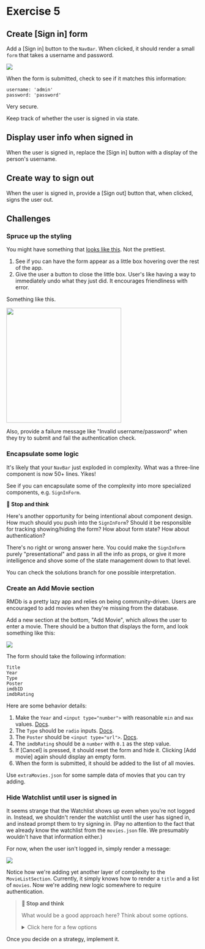 # Exercise 5

## Create [Sign in] form

Add a [Sign in] button to the `NavBar`. When clicked, it should render a small `form` that takes a username and password.

![](https://i.imgur.com/m0lr7va.png)

When the form is submitted, check to see if it matches this information:

```
username: 'admin'
password: 'password'
```

Very secure. 

Keep track of whether the user is signed in via state.

## Display user info when signed in

When the user is signed in, replace the [Sign in] button with a display of the person's username.

## Create way to sign out

When the user is signed in, provide a [Sign out] button that, when clicked, signs the user out.

## Challenges

### Spruce up the styling

You might have something that [looks like this](https://i.imgur.com/GWTDD4f.gif). Not the prettiest.

1. See if you can have the form appear as a little box hovering over the rest of the app. 
2. Give the user a button to close the little box. User's like having a way to immediately undo what they just did. It encourages friendliness with error.

Something like this.

<img src="https://i.imgur.com/JtI9Yah.png" width="300">

Also, provide a failure message like "Invalid username/password" when they try to submit and fail the authentication check.

### Encapsulate some logic

It's likely that your `NavBar` just exploded in complexity. What was a three-line component is now 50+ lines. Yikes!

See if you can encapsulate some of the complexity into more specialized components, e.g. `SignInForm`.

**🤔 Stop and think**

Here's another opportunity for being intentional about component design. How much should you push into the `SignInForm`? Should it be responsible for tracking showing/hiding the form? How about form state? How about authentication?

There's no right or wrong answer here. You could make the `SignInForm` purely "presentational" and pass in all the info as props, or give it more intelligence and shove some of the state management down to that level.

You can check the solutions branch for one possible interpretation.

### Create an Add Movie section

RMDb is a pretty lazy app and relies on being community-driven. Users are encouraged to add movies when they're missing from the database.

Add a new section at the bottom, "Add Movie", which allows the user to enter a movie. There should be a button that displays the form, and look something like this:

![](https://i.imgur.com/Vgu46Nb.png)

The form should take the following information:

```
Title
Year
Type
Poster
imdbID
imdbRating
```

Here are some behavior details:

1. Make the `Year` and `<input type="number">` with reasonable `min` and `max` values. [Docs](https://developer.mozilla.org/en-US/docs/Web/HTML/Element/input/number).
1. The `Type` should be `radio` inputs. [Docs](https://developer.mozilla.org/en-US/docs/Web/HTML/Element/input/radio).
1. The `Poster` should be `<input type="url">`. [Docs](https://developer.mozilla.org/en-US/docs/Web/HTML/Element/input/url).
1. The `imdbRating` should be a `number` with `0.1` as the step value.
1. If [Cancel] is pressed, it should reset the form and hide it. Clicking [Add movie] again should display an empty form.
1. When the form is submitted, it should be added to the list of all movies.

Use `extraMovies.json` for some sample data of movies that you can try adding.

### Hide Watchlist until user is signed in

It seems strange that the Watchlist shows up even when you're not logged in. Instead, we shouldn't render the watchlist until the user has signed in, and instead prompt them to try signing in. (Pay no attention to the fact that we already know the watchlist from the `movies.json` file. We presumably wouldn't have that information either.)

For now, when the user isn't logged in, simply render a message:

![](https://i.imgur.com/6fYFXyo.png)

Notice how we're adding yet another layer of complexity to the `MovieListSection`. Currently, it simply knows how to render a `title` and a list of `movies`. Now we're adding new logic somewhere to require authentication.

> **🤔 Stop and think**
> 
> What would be a good approach here? Think about some options.
> 
>
> <details><summary>Click here for a few options</summary>
> 
> 1. Inside `App`, when the user is not logged on display one message, otherwise display the `MovieListSection`
> 1. Give the `Watchlist` component knowledge of whether the user is signed in, and display a different message when that's the case.
> 1. Encapsulate a `Watchlist` component that uses the `MovieListSection`. When the user is not logged in, display one message, otherwise display the `MovieListSection`.
> 1. Create an `AuthenticatedMovieListSection` which takes similar information, but now it can be reused for other sections. This component simply renders the `MovieListSection` when the user is signed in, or a `Section` with the log in prompt otherwise.
> 1. Refactor the `MovieListSection` to take `isAuthenticated`, `authRequired`, and `children`. When `authRequired && !isAuthenticated`, display the children and not the movie list. Then customize the "auth required" message. 
> 
> In my opinion, the last option of expanding `MovieListSection` is the worst option. It's easy to push too many props onto a component and give it so much functionality until it's impossible to reason about. Try to avoid giving too many responsibilities to a component (auth, section display, filtering, and movie list display).
> 
> </details>

Once you decide on a strategy, implement it.
